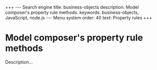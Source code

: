 +++
--- Search engine
title:        business-objects
description:  Model composer's property rule methods.
keywords:     business-objects, JavaScript, node.js
--- Menu system
order:        40
text:         Property rules
+++

# Model composer's property rule methods

Description...